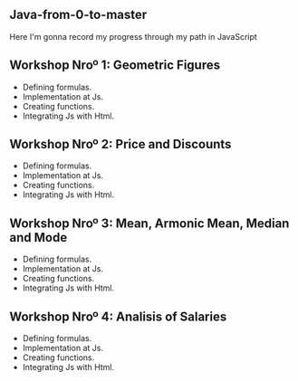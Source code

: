 ## Java-from-0-to-master

Here I'm gonna record my progress through my path in JavaScript

## Workshop Nroº 1: Geometric Figures

- Defining formulas.
- Implementation at Js.
- Creating functions.
- Integrating Js with Html.

## Workshop Nroº 2: Price and Discounts

- Defining formulas.
- Implementation at Js.
- Creating functions.
- Integrating Js with Html.

## Workshop Nroº 3: Mean, Armonic Mean, Median and Mode

- Defining formulas.
- Implementation at Js.
- Creating functions.
- Integrating Js with Html.

## Workshop Nroº 4: Analisis of Salaries

- Defining formulas.
- Implementation at Js.
- Creating functions.
- Integrating Js with Html.
